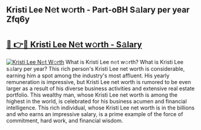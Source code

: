 ## Kristi Lee N𝚎t w𝚘rth - Part-oBH S𝚊lary per year Zfq6y

# <h2><a href="http://gc44vou.nevu.top/?p=Kristi+Lee">🔗 👉🔴 Kristi Lee N𝚎t w𝚘rth - S𝚊lary</a></h2>

[![Kristi Lee N𝚎t W𝚘rth](https://i.imgur.com/Oavwk0R.jpeg)](http://gc44vou.nevu.top/?p=Kristi+Lee)
What is Kristi Lee n𝚎t w𝚘rth? What is Kristi Lee s𝚊lary per year?
This rich person's Kristi Lee net worth is considerable, earning him a spot among the industry's most affluent. His yearly remuneration is impressive, but Kristi Lee net worth is rumored to be even larger as a result of his diverse business activities and extensive real estate portfolio. This wealthy man, whose Kristi Lee net worth is among the highest in the world, is celebrated for his business acumen and financial intelligence. This rich individual, whose Kristi Lee net worth is in the billions and who earns an impressive salary, is a prime example of the force of commitment, hard work, and financial wisdom.
